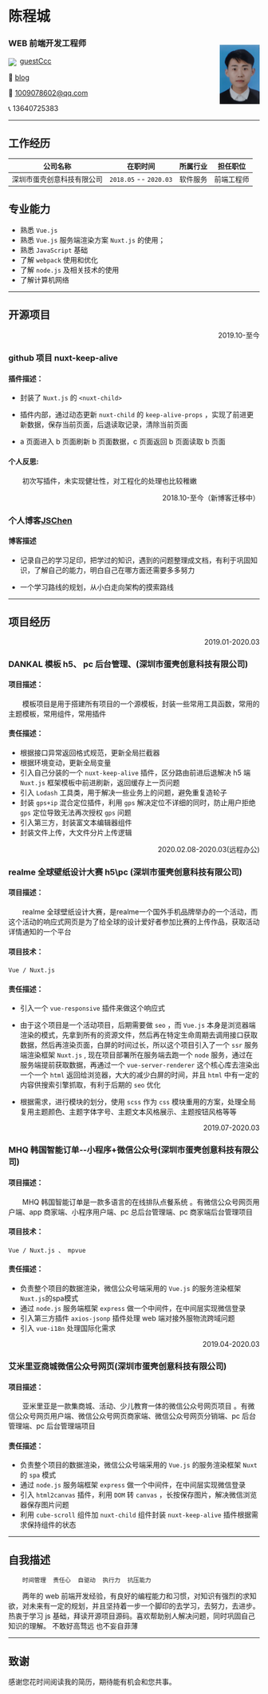 <!-- <h1 style="display:inline-block">陈程城</h1>/chengcheng chen -->

# 陈程城

<img align="right" width="80px" style="margin-top:20px;width:80px;" src="https://github.com//guestccc/web_knowledge_hierarchy/blob/ccc/img/head.jpg?raw=true" onerror="scr='./head.jpg"/>
<!-- <img align="right" width="80px" style="margin-top:20px;" src="./head.jpg"/> -->

<!-- <div><h3 style="display:inline-block">🔧WEB前端开发工程师</h3>/Web Front-end Development Engineer</div> -->

### WEB 前端开发工程师

<img align="center" style="width:18px;margin-right:3px;" src="https://github.githubassets.com/favicon.ico"/>  [guestCcc](https://github.com/guestccc)

📄 [blog](https://blog.jschen.cc)

💌 1009078602@qq.com

📞 13640725383

---


##  工作经历

| 公司名称                        | 在职时间         | 所属行业 | 担任职位   |
| ------------------------------- | ---------------- | -------- | ---------- |
| 深圳市蛋壳创意科技有限公司      | `2018.05` -- `2020.03` | 软件服务 | 前端工程师 |



## 专业能力

- 熟悉 `Vue.js` 
- 熟悉 `Vue.js` 服务端渲染方案 `Nuxt.js` 的使用；
- 熟悉 `JavaScript` 基础
- 了解 `webpack` 使用和优化
- 了解 `node.js` 及相关技术的使用
- 了解计算机网络


---

## 开源项目

<p align="right">2019.10-至今</p>

### github 项目 nuxt-keep-alive

#### 插件描述：

* 封装了 `Nuxt.js` 的 `<nuxt-child>`

* 插件内部，通过动态更新 `nuxt-child` 的 `keep-alive-props` ，实现了前进更新数据，保存当前页面，后退读取记录，清除当前页面

* a 页面进入 b 页面刷新 b 页面数据，c 页面返回 b 页面读取 b 页面

#### 个人反思:

&emsp;&emsp;初次写插件，未实现健壮性，对工程化的处理也比较稚嫩

<p align="right">2018.10-至今（新博客迁移中）</p>

### 个人博客[JSChen](https://blog.jschen.cc)

#### 博客描述

- 记录自己的学习足印，把学过的知识，遇到的问题整理成文档，有利于巩固知识，了解自己的能力，明白自己在哪方面还需要多多努力

- 一个学习路线的规划，从小白走向架构的摸索路线

---

##  项目经历


<p align="right">2019.01-2020.03</p>

### DANKAL 模板 h5、 pc 后台管理、(深圳市蛋壳创意科技有限公司)

#### 项目描述：

&emsp;&emsp;模板项目是用于搭建所有项目的一个源模板，封装一些常用工具函数，常用的主题模板，常用组件，常用插件


#### 责任描述：

- 根据接口异常返回格式规范，更新全局拦截器
- 根据环境变动，更新全局变量
- 引入自己分装的一个 `nuxt-keep-alive` 插件，区分路由前进后退解决 h5 端 `Nuxt.js` 框架模板中前进刷新，返回缓存上一页问题
- 引入 `Lodash` 工具类，用于解决一些业务上的问题，避免重复造轮子
- 封装 `gps+ip` 混合定位插件，利用 `gps` 解决定位不详细的同时，防止用户拒绝 `gps` 定位导致无法再次授权 `gps` 问题
- 引入第三方，封装富文本编辑器组件
- 封装文件上传，大文件分片上传逻辑


<p align="right">2020.02.08-2020.03(远程办公)</p>

### realme 全球壁纸设计大赛 h5\pc (深圳市蛋壳创意科技有限公司)

#### 项目描述：

&emsp;&emsp;realme 全球壁纸设计大赛，是realme一个国外手机品牌举办的一个活动，而这个活动的响应式网页是为了给全球的设计爱好者参加比赛的上传作品，获取活动详情通知的一个平台

#### 项目技术：

`Vue / Nuxt.js `

#### 责任描述：

- 引入一个 `vue-responsive` 插件来做这个响应式

- 由于这个项目是一个活动项目，后期需要做 `seo` ，而 `Vue.js` 本身是浏览器端渲染的模式，先拿到所有的资源文件，然后再在特定生命周期去调用接口获取数据，然后再渲染页面，白屏的时间过长，所以这个项目引入了一个 `ssr` 服务端渲染框架 `Nuxt.js` , 现在项目部署所在服务端去跑一个 `node` 服务，通过在服务端提前获取数据，再通过一个 `vue-server-renderer` 这个核心库去渲染出一个一个 `html` 返回给浏览器，大大的减少白屏的时间，并且 `html` 中有一定的内容供搜索引擎抓取，有利于后期的 `seo` 优化
- 根据需求，进行模块的划分，使用 `scss` 作为 `css` 模块重用的方案，处理全局复用主题颜色、主题字体字号、主题文本风格展示、主题按钮风格等等


<p align="right">2019.07-2020.03</p>

### MHQ 韩国智能订单--小程序+微信公众号(深圳市蛋壳创意科技有限公司)

#### 项目描述：

&emsp;&emsp;MHQ 韩国智能订单是一款多语言的在线排队点餐系统 。有微信公众号网页用户端、app 商家端、小程序用户端、pc 总后台管理端、pc 商家端后台管理项目

#### 项目技术：

`Vue / Nuxt.js 、 mpvue`



#### 责任描述：

- 负责整个项目的数据渲染，微信公众号端采用的 `Vue.js` 的服务渲染框架 `Nuxt.js`的spa模式
- 通过 `node.js` 服务端框架 `express` 做一个中间件，在中间层实现微信登录
- 引入第三方插件 `axios-jsonp` 插件处理 web 端对接外服物流跨域问题
- 引入  `vue-i18n` 处理国际化需求


<p align="right">2019.04-2020.03</p>

### 艾米里亚商城微信公众号网页(深圳市蛋壳创意科技有限公司)

#### 项目描述：

&emsp;&emsp;亚米里亚是一款集商城、活动、少儿教育一体的微信公众号网页项目 。有微信公众号网页用户端、微信公众号网页商家端、微信公众号网页分销端、pc 后台管理端、pc 后台管理端项目

#### 责任描述：

- 负责整个项目的数据渲染，微信公众号端采用的 `Vue.js` 的服务渲染框架 `Nuxt` 的 `spa` 模式
- 通过 `node.js` 服务端框架 `express` 做一个中间件，在中间层实现微信登录
- 引入 `html2canvas` 插件，利用 `DOM` 转 `canvas` ，长按保存图片，解决微信浏览器保存图片问题
- 利用 `cube-scroll` 组件加 `nuxt-child` 组件封装 `nuxt-keep-alive` 插件根据需求保持组件的状态


<!-- 
<p align="right">2018.08-2018.10</p>

### cheersto 微信公众号项目、后台管理项目(深圳市蛋壳创意科技有限公司)

#### 项目描述：

&emsp;&emsp;Cheersto 商城是千色集团旗下，家庭正式制商超 Cheersto 齐是多的线上购物平台 。有 android 用户端/商家端、ios 用户端/商家、微信公众号网页用户端、小程序停车场端、h5 订单模块用户端（用于 app 内嵌）、pc 后台管理端。pc 后台管理端项目

#### 责任描述：

- 根据需求，进行模块的划分，使用 `scss` 作为 `css` 模块重用的方案，处理全局复用主题颜色、主题字体字号、主题文本风格展示、主题按钮风格等等
- 封装文件上传逻辑 `mixin`，图片上传组件，用于用户表单提交页面，封装商品列表项，商家列表项，订单列表项等等用于各列表页面复用，封装全局过滤器，用于图片预览，时间格式处理,封装或修改全局工具类，处理 `cookie` 存取，倒计时逻辑等等，封装处理 `gps+ip` 定位插件...
- 根据需求，编写各模块业务逻辑程序
 -->

---

## 自我描述

&emsp;&emsp;`时间管理`&emsp;`责任心`&emsp;`自驱动`&emsp;`执行力`&emsp;`抗压能力`

&emsp;&emsp;两年的 web 前端开发经验，有良好的编程能力和习惯，对知识有强烈的求知欲，对未来有一定的规划，并且坚持着一步一个脚印的去学习，去努力，去进步。热衷于学习 js 基础，拜读开源项目源码。喜欢帮助别人解决问题，同时巩固自己知识的理解。
不敢好高骛远
也不妄自菲薄

---

## 致谢

感谢您花时间阅读我的简历，期待能有机会和您共事。
